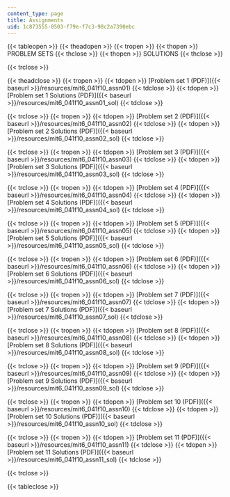 ```yaml
---
content_type: page
title: Assignments
uid: 1c873555-0503-f79e-f7c3-98c2a7390ebc
---
```


{{< tableopen >}}
{{< theadopen >}}
{{< tropen >}}
{{< thopen >}}
PROBLEM SETS
{{< thclose >}}
{{< thopen >}}
SOLUTIONS
{{< thclose >}}

{{< trclose >}}

{{< theadclose >}}
{{< tropen >}}
{{< tdopen >}}
[Problem set 1 (PDF)]({{< baseurl >}}/resources/mit6_041f10_assn01)
{{< tdclose >}}
{{< tdopen >}}
[Problem set 1 Solutions (PDF)]({{< baseurl >}}/resources/mit6_041f10_assn01_sol)
{{< tdclose >}}

{{< trclose >}}
{{< tropen >}}
{{< tdopen >}}
[Problem set 2 (PDF)]({{< baseurl >}}/resources/mit6_041f10_assn02)
{{< tdclose >}}
{{< tdopen >}}
[Problem set 2 Solutions (PDF)]({{< baseurl >}}/resources/mit6_041f10_assn02_sol)
{{< tdclose >}}

{{< trclose >}}
{{< tropen >}}
{{< tdopen >}}
[Problem set 3 (PDF)]({{< baseurl >}}/resources/mit6_041f10_assn03)
{{< tdclose >}}
{{< tdopen >}}
[Problem set 3 Solutions (PDF)]({{< baseurl >}}/resources/mit6_041f10_assn03_sol)
{{< tdclose >}}

{{< trclose >}}
{{< tropen >}}
{{< tdopen >}}
[Problem set 4 (PDF)]({{< baseurl >}}/resources/mit6_041f10_assn04)
{{< tdclose >}}
{{< tdopen >}}
[Problem set 4 Solutions (PDF)]({{< baseurl >}}/resources/mit6_041f10_assn04_sol)
{{< tdclose >}}

{{< trclose >}}
{{< tropen >}}
{{< tdopen >}}
[Problem set 5 (PDF)]({{< baseurl >}}/resources/mit6_041f10_assn05)
{{< tdclose >}}
{{< tdopen >}}
[Problem set 5 Solutions (PDF)]({{< baseurl >}}/resources/mit6_041f10_assn05_sol)
{{< tdclose >}}

{{< trclose >}}
{{< tropen >}}
{{< tdopen >}}
[Problem set 6 (PDF)]({{< baseurl >}}/resources/mit6_041f10_assn06)
{{< tdclose >}}
{{< tdopen >}}
[Problem set 6 Solutions (PDF)]({{< baseurl >}}/resources/mit6_041f10_assn06_sol)
{{< tdclose >}}

{{< trclose >}}
{{< tropen >}}
{{< tdopen >}}
[Problem set 7 (PDF)]({{< baseurl >}}/resources/mit6_041f10_assn07)
{{< tdclose >}}
{{< tdopen >}}
[Problem set 7 Solutions (PDF)]({{< baseurl >}}/resources/mit6_041f10_assn07_sol)
{{< tdclose >}}

{{< trclose >}}
{{< tropen >}}
{{< tdopen >}}
[Problem set 8 (PDF)]({{< baseurl >}}/resources/mit6_041f10_assn08)
{{< tdclose >}}
{{< tdopen >}}
[Problem set 8 Solutions (PDF)]({{< baseurl >}}/resources/mit6_041f10_assn08_sol)
{{< tdclose >}}

{{< trclose >}}
{{< tropen >}}
{{< tdopen >}}
[Problem set 9 (PDF)]({{< baseurl >}}/resources/mit6_041f10_assn09)
{{< tdclose >}}
{{< tdopen >}}
[Problem set 9 Solutions (PDF)]({{< baseurl >}}/resources/mit6_041f10_assn09_sol)
{{< tdclose >}}

{{< trclose >}}
{{< tropen >}}
{{< tdopen >}}
[Problem set 10 (PDF)]({{< baseurl >}}/resources/mit6_041f10_assn10)
{{< tdclose >}}
{{< tdopen >}}
[Problem set 10 Solutions (PDF)]({{< baseurl >}}/resources/mit6_041f10_assn10_sol)
{{< tdclose >}}

{{< trclose >}}
{{< tropen >}}
{{< tdopen >}}
[Problem set 11 (PDF)]({{< baseurl >}}/resources/mit6_041f10_assn11)
{{< tdclose >}}
{{< tdopen >}}
[Problem set 11 Solutions (PDF)]({{< baseurl >}}/resources/mit6_041f10_assn11_sol)
{{< tdclose >}}

{{< trclose >}}

{{< tableclose >}}